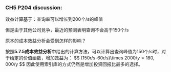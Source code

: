 ### CH5 P204 discussion:

效益计算基于：查询率可以增长到200个/s的峰值

但是由于其他公司竞争，最近的预测表明查询不会高于150个/s

原本的成本效益分析会受到怎样的影响？



按照**5.7.5成本效益分析**中给出的计算方法，可以计算出查询峰值为150个/s时，对于给定的价值函数，增加效益为：
$$
(150r/s-60r/s)\times 2000$/y = 180,000$/y
$$
因此使用索引库的方式仍然是增加投资回报比最多的选择。

